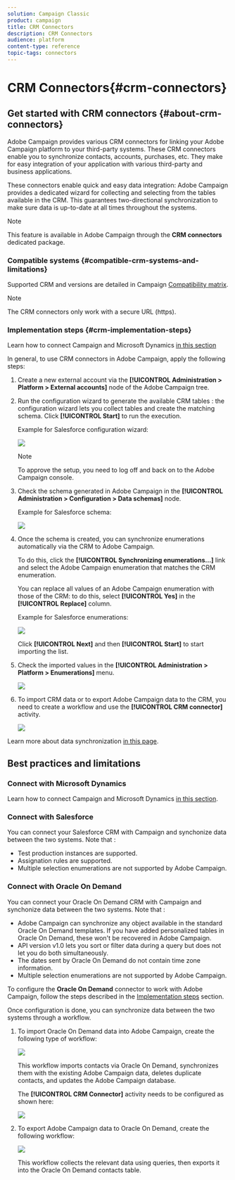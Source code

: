 ```yaml
---
solution: Campaign Classic
product: campaign
title: CRM Connectors
description: CRM Connectors
audience: platform
content-type: reference
topic-tags: connectors
---
```


# CRM Connectors{#crm-connectors}

## Get started with CRM connectors {#about-crm-connectors}

Adobe Campaign provides various CRM connectors for linking your Adobe Campaign platform to your third-party systems. These CRM connectors enable you to synchronize contacts, accounts, purchases, etc. They make for easy integration of your application with various third-party and business applications.

These connectors enable quick and easy data integration: Adobe Campaign provides a dedicated wizard for collecting and selecting from the tables available in the CRM. This guarantees two-directional synchronization to make sure data is up-to-date at all times throughout the systems.

>[!NOTE]
>
>This feature is available in Adobe Campaign through the **CRM connectors** dedicated package.


### Compatible systems {#compatible-crm-systems-and-limitations}

Supported CRM and versions are detailed in Campaign [Compatibility matrix](../../rn/using/compatibility-matrix.md).

>[!NOTE]
>
>The CRM connectors only work with a secure URL (https).

### Implementation steps {#crm-implementation-steps}

Learn how to connect Campaign and Microsoft Dynamics [in this section](../../platform/using/crm-ms-dynamics.md)

In general, to use CRM connectors in Adobe Campaign, apply the following steps:

1. Create a new external account via the **[!UICONTROL Administration > Platform > External accounts]** node of the Adobe Campaign tree.
1. Run the configuration wizard to generate the available CRM tables : the configuration wizard lets you collect tables and create the matching schema.
 Click **[!UICONTROL Start]** to run the execution.

   Example for Salesforce configuration wizard:

   ![](assets/crm_connectors_sfdc_launch.png)

   >[!NOTE]
   >
   >To approve the setup, you need to log off and back on to the Adobe Campaign console.

1. Check the schema generated in Adobe Campaign in the **[!UICONTROL Administration > Configuration > Data schemas]** node.

   Example for Salesforce schema:

   ![](assets/crm_connectors_sfdc_table.png)

1. Once the schema is created, you can synchronize enumerations automatically via the CRM to Adobe Campaign.

   To do this, click the **[!UICONTROL Synchronizing enumerations...]** link and select the Adobe Campaign enumeration that matches the CRM enumeration.

   You can replace all values of an Adobe Campaign enumeration with those of the CRM: to do this, select **[!UICONTROL Yes]** in the **[!UICONTROL Replace]** column.

   Example for Salesforce enumerations:

   ![](assets/crm_connectors_sfdc_enum.png)

   Click **[!UICONTROL Next]** and then **[!UICONTROL Start]** to start importing the list.

1. Check the imported values in the **[!UICONTROL Administration > Platform > Enumerations]** menu.

   ![](assets/crm_connectors_sfdc_exe.png)

1. To import CRM data or to export Adobe Campaign data to the CRM, you need to create a workflow and use the **[!UICONTROL CRM connector]** activity.

   ![](assets/crm_connectors_sfdc_wf.png)

Learn more about data synchronization [in this page](../../platform/using/crm-data-sync.md).

## Best practices and limitations

### Connect with Microsoft Dynamics

Learn how to connect Campaign and Microsoft Dynamics [in this section](../../platform/using/crm-ms-dynamics.md).

### Connect with Salesforce

You can connect your Salesforce CRM with Campaign and synchonize data between the two systems. Note that :

* Test production instances are supported.
* Assignation rules are supported.
* Multiple selection enumerations are not supported by Adobe Campaign.

### Connect with Oracle On Demand

You can connect your Oracle On Demand CRM with Campaign and synchonize data between the two systems. Note that :
* Adobe Campaign can synchronize any object available in the standard Oracle On Demand templates. If you have added personalized tables in Oracle On Demand, these won't be recovered in Adobe Campaign.
* API version v1.0 lets you sort or filter data during a query but does not let you do both simultaneously.
* The dates sent by Oracle On Demand do not contain time zone information.
* Multiple selection enumerations are not supported by Adobe Campaign.

To configure the **Oracle On Demand** connector to work with Adobe Campaign, follow the steps described in the [Implementation steps](#crm-implementation-steps) section.

Once configuration is done, you can synchronize data between the two systems through a workflow.

1. To import Oracle On Demand data into Adobe Campaign, create the following type of workflow:

   ![](assets/crm_connectors_ood_5.png)

   This workflow imports contacts via Oracle On Demand, synchronizes them with the existing Adobe Campaign data, deletes duplicate contacts, and updates the Adobe Campaign database.

   The **[!UICONTROL CRM Connector]** activity needs to be configured as shown here:

   ![](assets/crm_connectors_ood_6.png)

1. To export Adobe Campaign data to Oracle On Demand, create the following workflow:

   ![](assets/crm_connectors_ood_7.png)

   This workflow collects the relevant data using queries, then exports it into the Oracle On Demand contacts table.
